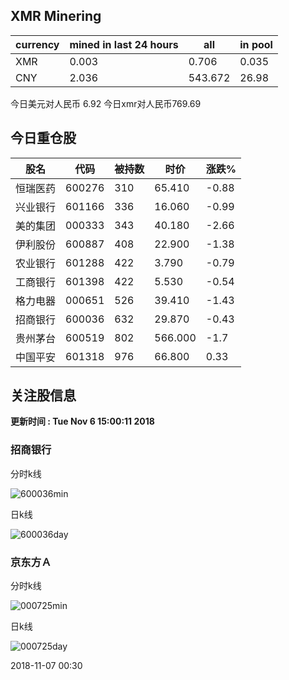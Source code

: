 ## XMR Minering

|currency|mined in last 24 hours|all|in pool|
|---|---|---|---|
|XMR|0.003|0.706|0.035|
|CNY|2.036|543.672|26.98|

今日美元对人民币 6.92	今日xmr对人民币769.69


## 今日重仓股 

|股名|代码|被持数|时价|涨跌%|
|---|---|---|---|---|
|恒瑞医药|600276|310|65.410|-0.88|
|兴业银行|601166|336|16.060|-0.99|
|美的集团|000333|343|40.180|-2.66|
|伊利股份|600887|408|22.900|-1.38|
|农业银行|601288|422|3.790|-0.79|
|工商银行|601398|422|5.530|-0.54|
|格力电器|000651|526|39.410|-1.43|
|招商银行|600036|632|29.870|-0.43|
|贵州茅台|600519|802|566.000|-1.7|
|中国平安|601318|976|66.800|0.33|

## 关注股信息
**更新时间 : Tue Nov  6 15:00:11 2018**
### 招商银行 
分时k线

![600036min](http://image.sinajs.cn/newchart/min/n/sh600036.gif)

日k线

![600036day](http://image.sinajs.cn/newchart/daily/n/sh600036.gif)

### 京东方Ａ 
分时k线

![000725min](http://image.sinajs.cn/newchart/min/n/sz000725.gif)

日k线

![000725day](http://image.sinajs.cn/newchart/daily/n/sz000725.gif)

2018-11-07 00:30